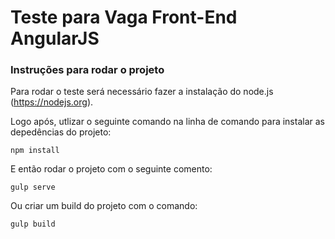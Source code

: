 # Teste para Vaga Front-End AngularJS
### Instruções para rodar o projeto

Para rodar o teste será necessário fazer a instalação do node.js (https://nodejs.org).

Logo após, utlizar o seguinte comando na linha de comando para instalar as depedências do projeto:

```
npm install
```

E então rodar o projeto com o seguinte comento:

```
gulp serve
```

Ou criar um build do projeto com o comando:

```
gulp build
```
